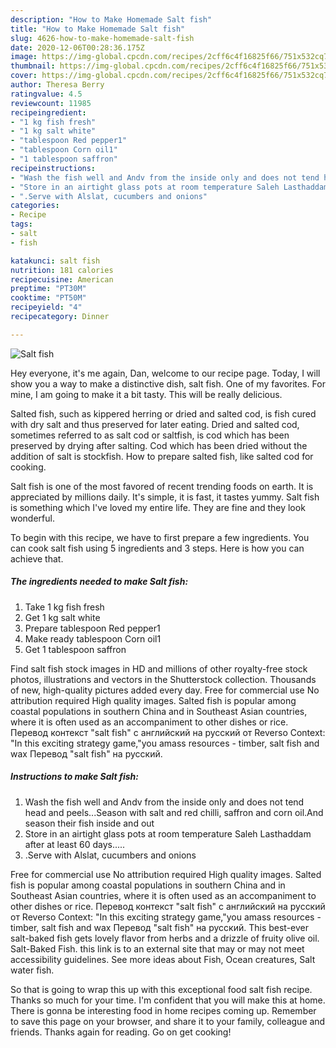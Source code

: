 ```yaml
---
description: "How to Make Homemade Salt fish"
title: "How to Make Homemade Salt fish"
slug: 4626-how-to-make-homemade-salt-fish
date: 2020-12-06T00:28:36.175Z
image: https://img-global.cpcdn.com/recipes/2cff6c4f16825f66/751x532cq70/salt-fish-recipe-main-photo.jpg
thumbnail: https://img-global.cpcdn.com/recipes/2cff6c4f16825f66/751x532cq70/salt-fish-recipe-main-photo.jpg
cover: https://img-global.cpcdn.com/recipes/2cff6c4f16825f66/751x532cq70/salt-fish-recipe-main-photo.jpg
author: Theresa Berry
ratingvalue: 4.5
reviewcount: 11985
recipeingredient:
- "1 kg fish fresh"
- "1 kg salt white"
- "tablespoon Red pepper1"
- "tablespoon Corn oil1"
- "1 tablespoon saffron"
recipeinstructions:
- "Wash the fish well and Andv from the inside only and does not tend head and peels...Season with salt and red chilli, saffron and corn oil.And season their fish inside and out"
- "Store in an airtight glass pots at room temperature Saleh Lasthaddam after at least 60 days....."
- ".Serve with Alslat, cucumbers and onions"
categories:
- Recipe
tags:
- salt
- fish

katakunci: salt fish 
nutrition: 181 calories
recipecuisine: American
preptime: "PT30M"
cooktime: "PT50M"
recipeyield: "4"
recipecategory: Dinner

---
```



![Salt fish](https://img-global.cpcdn.com/recipes/2cff6c4f16825f66/751x532cq70/salt-fish-recipe-main-photo.jpg)

Hey everyone, it's me again, Dan, welcome to our recipe page. Today, I will show you a way to make a distinctive dish, salt fish. One of my favorites. For mine, I am going to make it a bit tasty. This will be really delicious.

Salted fish, such as kippered herring or dried and salted cod, is fish cured with dry salt and thus preserved for later eating. Dried and salted cod, sometimes referred to as salt cod or saltfish, is cod which has been preserved by drying after salting. Cod which has been dried without the addition of salt is stockfish. How to prepare salted fish, like salted cod for cooking.

Salt fish is one of the most favored of recent trending foods on earth. It is appreciated by millions daily. It's simple, it is fast, it tastes yummy. Salt fish is something which I've loved my entire life. They are fine and they look wonderful.


To begin with this recipe, we have to first prepare a few ingredients. You can cook salt fish using 5 ingredients and 3 steps. Here is how you can achieve that.

<!--inarticleads1-->

##### The ingredients needed to make Salt fish:

1. Take 1 kg fish fresh
1. Get 1 kg salt white
1. Prepare tablespoon Red pepper1
1. Make ready tablespoon Corn oil1
1. Get 1 tablespoon saffron


Find salt fish stock images in HD and millions of other royalty-free stock photos, illustrations and vectors in the Shutterstock collection. Thousands of new, high-quality pictures added every day. Free for commercial use No attribution required High quality images. Salted fish is popular among coastal populations in southern China and in Southeast Asian countries, where it is often used as an accompaniment to other dishes or rice. Перевод контекст &#34;salt fish&#34; c английский на русский от Reverso Context: &#34;In this exciting strategy game,&#34;you amass resources - timber, salt fish and wax Перевод &#34;salt fish&#34; на русский. 

<!--inarticleads2-->

##### Instructions to make Salt fish:

1. Wash the fish well and Andv from the inside only and does not tend head and peels...Season with salt and red chilli, saffron and corn oil.And season their fish inside and out
1. Store in an airtight glass pots at room temperature Saleh Lasthaddam after at least 60 days.....
1. .Serve with Alslat, cucumbers and onions


Free for commercial use No attribution required High quality images. Salted fish is popular among coastal populations in southern China and in Southeast Asian countries, where it is often used as an accompaniment to other dishes or rice. Перевод контекст &#34;salt fish&#34; c английский на русский от Reverso Context: &#34;In this exciting strategy game,&#34;you amass resources - timber, salt fish and wax Перевод &#34;salt fish&#34; на русский. This best-ever salt-baked fish gets lovely flavor from herbs and a drizzle of fruity olive oil. Salt-Baked Fish. this link is to an external site that may or may not meet accessibility guidelines. See more ideas about Fish, Ocean creatures, Salt water fish. 

So that is going to wrap this up with this exceptional food salt fish recipe. Thanks so much for your time. I'm confident that you will make this at home. There is gonna be interesting food in home recipes coming up. Remember to save this page on your browser, and share it to your family, colleague and friends. Thanks again for reading. Go on get cooking!
